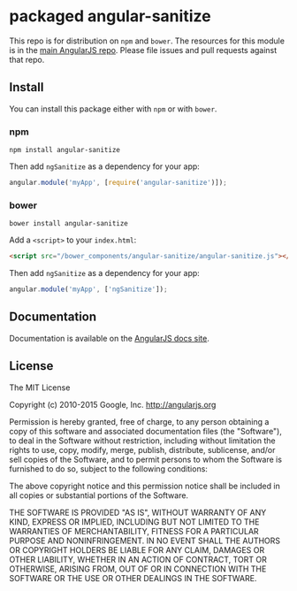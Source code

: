 # packaged angular-sanitize

This repo is for distribution on `npm` and `bower`. The resources for this module is in the
[main AngularJS repo](https://github.com/angular/angular.js/tree/master/src/ngSanitize).
Please file issues and pull requests against that repo.

## Install

You can install this package either with `npm` or with `bower`.

### npm

```shell
npm install angular-sanitize
```

Then add `ngSanitize` as a dependency for your app:

```javascript
angular.module('myApp', [require('angular-sanitize')]);
```

### bower

```shell
bower install angular-sanitize
```

Add a `<script>` to your `index.html`:

```html
<script src="/bower_components/angular-sanitize/angular-sanitize.js"></script>
```

Then add `ngSanitize` as a dependency for your app:

```javascript
angular.module('myApp', ['ngSanitize']);
```

## Documentation

Documentation is available on the
[AngularJS docs site](http://docs.angularjs.org/api/ngSanitize).

## License

The MIT License

Copyright (c) 2010-2015 Google, Inc. http://angularjs.org

Permission is hereby granted, free of charge, to any person obtaining a copy
of this software and associated documentation files (the "Software"), to deal
in the Software without restriction, including without limitation the rights
to use, copy, modify, merge, publish, distribute, sublicense, and/or sell
copies of the Software, and to permit persons to whom the Software is
furnished to do so, subject to the following conditions:

The above copyright notice and this permission notice shall be included in
all copies or substantial portions of the Software.

THE SOFTWARE IS PROVIDED "AS IS", WITHOUT WARRANTY OF ANY KIND, EXPRESS OR
IMPLIED, INCLUDING BUT NOT LIMITED TO THE WARRANTIES OF MERCHANTABILITY,
FITNESS FOR A PARTICULAR PURPOSE AND NONINFRINGEMENT. IN NO EVENT SHALL THE
AUTHORS OR COPYRIGHT HOLDERS BE LIABLE FOR ANY CLAIM, DAMAGES OR OTHER
LIABILITY, WHETHER IN AN ACTION OF CONTRACT, TORT OR OTHERWISE, ARISING FROM,
OUT OF OR IN CONNECTION WITH THE SOFTWARE OR THE USE OR OTHER DEALINGS IN
THE SOFTWARE.
